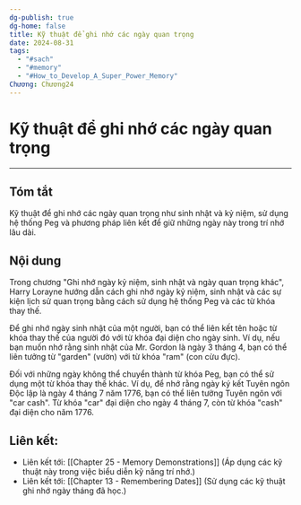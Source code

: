 ```yaml
---
dg-publish: true
dg-home: false
title: Kỹ thuật để ghi nhớ các ngày quan trọng
date: 2024-08-31
tags:
  - "#sach"
  - "#memory"
  - "#How_to_Develop_A_Super_Power_Memory"
Chương: Chương24
---
```

# Kỹ thuật để ghi nhớ các ngày quan trọng
---
## Tóm tắt
Kỹ thuật để ghi nhớ các ngày quan trọng như sinh nhật và kỷ niệm, sử dụng hệ thống Peg và phương pháp liên kết để giữ những ngày này trong trí nhớ lâu dài.

## Nội dung
Trong chương "Ghi nhớ ngày kỷ niệm, sinh nhật và ngày quan trọng khác", Harry Lorayne hướng dẫn cách ghi nhớ ngày kỷ niệm, sinh nhật và các sự kiện lịch sử quan trọng bằng cách sử dụng hệ thống Peg và các từ khóa thay thế.

Để ghi nhớ ngày sinh nhật của một người, bạn có thể liên kết tên hoặc từ khóa thay thế của người đó với từ khóa đại diện cho ngày sinh. Ví dụ, nếu bạn muốn nhớ rằng sinh nhật của Mr. Gordon là ngày 3 tháng 4, bạn có thể liên tưởng từ "garden" (vườn) với từ khóa "ram" (con cừu đực).

Đối với những ngày không thể chuyển thành từ khóa Peg, bạn có thể sử dụng một từ khóa thay thế khác. Ví dụ, để nhớ rằng ngày ký kết Tuyên ngôn Độc lập là ngày 4 tháng 7 năm 1776, bạn có thể liên tưởng Tuyên ngôn với "car cash". Từ khóa "car" đại diện cho ngày 4 tháng 7, còn từ khóa "cash" đại diện cho năm 1776.

## **Liên kết**:
- Liên kết tới: [[Chapter 25 - Memory Demonstrations]] (Áp dụng các kỹ thuật này trong việc biểu diễn kỹ năng trí nhớ.)
- Liên kết tới: [[Chapter 13 - Remembering Dates]] (Sử dụng các kỹ thuật ghi nhớ ngày tháng đã học.)